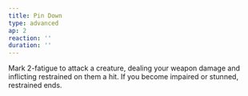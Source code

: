 ```yaml
---
title: Pin Down
type: advanced
ap: 2
reaction: ''
duration: ''
---
```

Mark 2-fatigue to attack a creature, dealing your weapon damage and inflicting restrained on them a hit. If you become impaired or stunned, restrained ends.

